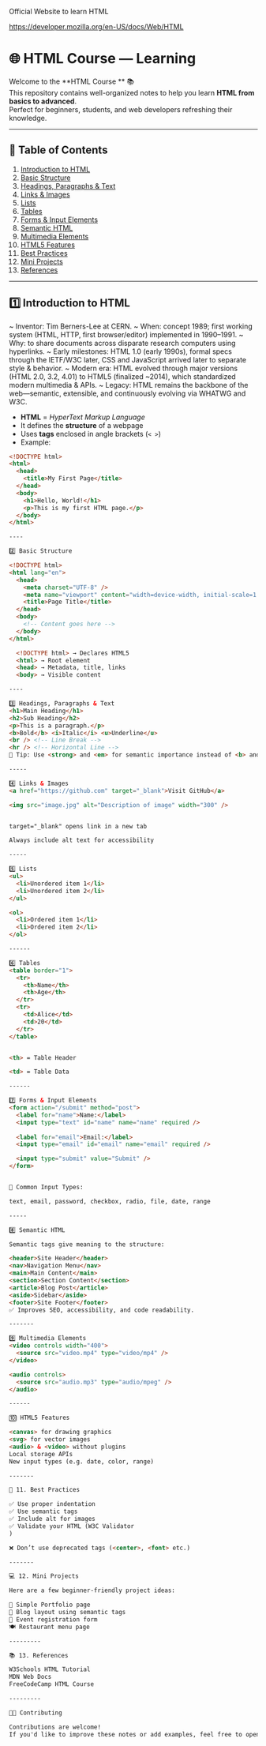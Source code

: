 Official Website to learn HTML


https://developer.mozilla.org/en-US/docs/Web/HTML

# 🌐 HTML Course — Learning 

Welcome to the **HTML Course ** 📚  
This repository contains well-organized notes to help you learn **HTML from basics to advanced**.  
Perfect for beginners, students, and web developers refreshing their knowledge.

---

## 🧭 Table of Contents

1. [Introduction to HTML](#1-introduction-to-html)  
2. [Basic Structure](#2-basic-structure)  
3. [Headings, Paragraphs & Text](#3-headings-paragraphs--text)  
4. [Links & Images](#4-links--images)  
5. [Lists](#5-lists)  
6. [Tables](#6-tables)  
7. [Forms & Input Elements](#7-forms--input-elements)  
8. [Semantic HTML](#8-semantic-html)  
9. [Multimedia Elements](#9-multimedia-elements)  
10. [HTML5 Features](#10-html5-features)  
11. [Best Practices](#11-best-practices)  
12. [Mini Projects](#12-mini-projects)  
13. [References](#13-references)

---

## 1️⃣ Introduction to HTML

~ Inventor: Tim Berners-Lee at CERN.
~ When: concept 1989; first working system (HTML, HTTP, first browser/editor) implemented in 1990–1991.
~ Why: to share documents across disparate research computers using hyperlinks.
~ Early milestones: HTML 1.0 (early 1990s), formal specs through the IETF/W3C later, CSS and JavaScript arrived later to separate style & behavior.
~ Modern era: HTML evolved through major versions (HTML 2.0, 3.2, 4.01) to HTML5 (finalized ~2014), which standardized modern multimedia & APIs.
~ Legacy: HTML remains the backbone of the web—semantic, extensible, and continuously evolving via WHATWG and W3C.



- **HTML** = *HyperText Markup Language*  
- It defines the **structure** of a webpage  
- Uses **tags** enclosed in angle brackets (`< >`)  
- Example:

```html
<!DOCTYPE html>
<html>
  <head>
    <title>My First Page</title>
  </head>
  <body>
    <h1>Hello, World!</h1>
    <p>This is my first HTML page.</p>
  </body>
</html>

----

2️⃣ Basic Structure

<!DOCTYPE html>
<html lang="en">
  <head>
    <meta charset="UTF-8" />
    <meta name="viewport" content="width=device-width, initial-scale=1.0" />
    <title>Page Title</title>
  </head>
  <body>
    <!-- Content goes here -->
  </body>
</html>

  <!DOCTYPE html> → Declares HTML5
  <html> → Root element
  <head> → Metadata, title, links
  <body> → Visible content

----

3️⃣ Headings, Paragraphs & Text
<h1>Main Heading</h1>
<h2>Sub Heading</h2>
<p>This is a paragraph.</p>
<b>Bold</b> <i>Italic</i> <u>Underline</u>
<br /> <!-- Line Break -->
<hr /> <!-- Horizontal Line -->
📝 Tip: Use <strong> and <em> for semantic importance instead of <b> and <i>.

-----

4️⃣ Links & Images
<a href="https://github.com" target="_blank">Visit GitHub</a>

<img src="image.jpg" alt="Description of image" width="300" />


target="_blank" opens link in a new tab

Always include alt text for accessibility

-----

5️⃣ Lists
<ul>
  <li>Unordered item 1</li>
  <li>Unordered item 2</li>
</ul>

<ol>
  <li>Ordered item 1</li>
  <li>Ordered item 2</li>
</ol>

------

6️⃣ Tables
<table border="1">
  <tr>
    <th>Name</th>
    <th>Age</th>
  </tr>
  <tr>
    <td>Alice</td>
    <td>20</td>
  </tr>
</table>


<th> = Table Header

<td> = Table Data

------

7️⃣ Forms & Input Elements
<form action="/submit" method="post">
  <label for="name">Name:</label>
  <input type="text" id="name" name="name" required />
  
  <label for="email">Email:</label>
  <input type="email" id="email" name="email" required />

  <input type="submit" value="Submit" />
</form>


📝 Common Input Types:

text, email, password, checkbox, radio, file, date, range

-----

8️⃣ Semantic HTML

Semantic tags give meaning to the structure:

<header>Site Header</header>
<nav>Navigation Menu</nav>
<main>Main Content</main>
<section>Section Content</section>
<article>Blog Post</article>
<aside>Sidebar</aside>
<footer>Site Footer</footer>
✅ Improves SEO, accessibility, and code readability.

-------

9️⃣ Multimedia Elements
<video controls width="400">
  <source src="video.mp4" type="video/mp4" />
</video>

<audio controls>
  <source src="audio.mp3" type="audio/mpeg" />
</audio>

------

🔟 HTML5 Features

<canvas> for drawing graphics
<svg> for vector images
<audio> & <video> without plugins
Local storage APIs
New input types (e.g. date, color, range)

-------

📝 11. Best Practices

✅ Use proper indentation
✅ Use semantic tags
✅ Include alt for images
✅ Validate your HTML (W3C Validator
)

❌ Don’t use deprecated tags (<center>, <font> etc.)

-------

💻 12. Mini Projects

Here are a few beginner-friendly project ideas:

📝 Simple Portfolio page
📰 Blog layout using semantic tags
📅 Event registration form
🍽️ Restaurant menu page

---------

📚 13. References

W3Schools HTML Tutorial
MDN Web Docs
FreeCodeCamp HTML Course

---------

🧑‍💻 Contributing

Contributions are welcome!
If you'd like to improve these notes or add examples, feel free to open a pull request.

